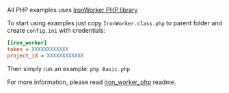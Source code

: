 All PHP examples uses [IronWorker PHP library](https://github.com/iron-io/iron_worker_php)

To start using examples just copy `IronWorker.class.php` to parent folder and create `config.ini` with credentials: 

```ini
[iron_worker]
token = XXXXXXXXXXXX
project_id = XXXXXXXXXXXX
```
Then simply run an example: `php Basic.php`

For more information, please read [iron_worker_php](https://github.com/iron-io/iron_worker_php) readme.